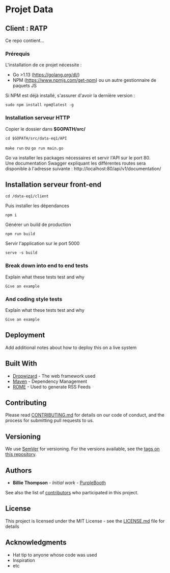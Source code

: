 # Projet Data

## Client : RATP

Ce repo contient...

### Prérequis

L'installation de ce projet nécessite :  
- Go >1.13 (https://golang.org/dl/)  
- NPM (https://www.npmjs.com/get-npm) ou un autre gestionnaire de paquets JS    

Si NPM est déjà installé, s'assurer d'avoir la dernière version :
```
sudo npm install npm@latest -g
```

### Installation serveur HTTP

Copier le dossier dans **$GOPATH/src/**

```
cd $GOPATH/src/data-eq1/API
```
```make run``` ou ```go run main.go```  

Go va installer les packages nécessaires et servir l'API sur le port 80.  
Une documentation Swagger expliquant les différentes routes sera disponible à l'adresse suivante : http://localhost:80/api/v1/documentation/

## Installation serveur front-end

```
cd /data-eq1/client
```
Puis installer les dépendances
```
npm i
```
Générer un build de production
```
npm run build
```
Servir l'application sur le port 5000
```
serve -s build
```

### Break down into end to end tests

Explain what these tests test and why

```
Give an example
```

### And coding style tests

Explain what these tests test and why

```
Give an example
```

## Deployment

Add additional notes about how to deploy this on a live system

## Built With

* [Dropwizard](http://www.dropwizard.io/1.0.2/docs/) - The web framework used
* [Maven](https://maven.apache.org/) - Dependency Management
* [ROME](https://rometools.github.io/rome/) - Used to generate RSS Feeds

## Contributing

Please read [CONTRIBUTING.md](https://gist.github.com/PurpleBooth/b24679402957c63ec426) for details on our code of conduct, and the process for submitting pull requests to us.

## Versioning

We use [SemVer](http://semver.org/) for versioning. For the versions available, see the [tags on this repository](https://github.com/your/project/tags). 

## Authors

* **Billie Thompson** - *Initial work* - [PurpleBooth](https://github.com/PurpleBooth)

See also the list of [contributors](https://github.com/your/project/contributors) who participated in this project.

## License

This project is licensed under the MIT License - see the [LICENSE.md](LICENSE.md) file for details

## Acknowledgments

* Hat tip to anyone whose code was used
* Inspiration
* etc